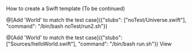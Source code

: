 How to create a Swift template (To be continued)

@[Add 'World' to match the test case]({"stubs": ["noTest/Universe.swift"], "command": "/bin/bash noTest/run2.sh"})

@[Add 'World' to match the test case]({"stubs": ["Sources/helloWorld.swift"], "command": "/bin/bash run.sh"})
View